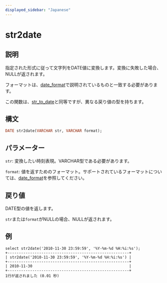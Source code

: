 ```yaml
---
displayed_sidebar: "Japanese"
---
```


# str2date

## 説明

指定された形式に従って文字列をDATE値に変換します。変換に失敗した場合、NULLが返されます。

フォーマットは、[date_format](./date_format.md)で説明されているものと一致する必要があります。

この関数は、[str_to_date](../date-time-functions/str_to_date.md)と同等ですが、異なる戻り値の型を持ちます。

## 構文

```Haskell
DATE str2date(VARCHAR str, VARCHAR format);
```

## パラメーター

`str`: 変換したい時刻表現。VARCHAR型である必要があります。

`format`: 値を返すためのフォーマット。サポートされているフォーマットについては、[date_format](./date_format.md)を参照してください。

## 戻り値

DATE型の値を返します。

`str`または`format`がNULLの場合、NULLが返されます。

## 例

```Plain
select str2date('2010-11-30 23:59:59', '%Y-%m-%d %H:%i:%s');
+------------------------------------------------------+
| str2date('2010-11-30 23:59:59', '%Y-%m-%d %H:%i:%s') |
+------------------------------------------------------+
| 2010-11-30                                           |
+------------------------------------------------------+
1行が返されました (0.01 秒)
```